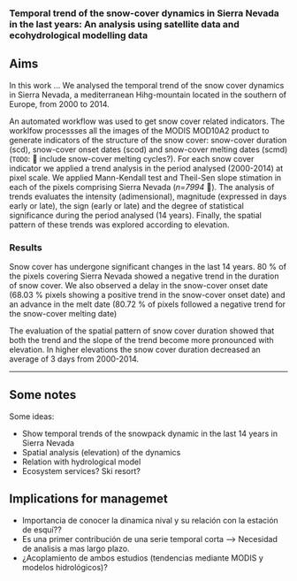 ### Temporal trend of the snow-cover dynamics in Sierra Nevada in the last years: An analysis using satellite data and ecohydrological modelling data 




## Aims 

In this work ... 
We analysed the temporal trend of the snow cover dynamics in Sierra Nevada, a mediterranean Hihg-mountain located in the southern of Europe, from 2000 to 2014. 



An automated workflow was used to get snow cover related indicators. The worklfow processses all the images of the MODIS MOD10A2 product to generate indicators of the structure of the snow cover: snow-cover duration (scd), snow-cover onset dates (scod) and snow-cover melting dates (scmd) (`TODO`: :red_circle: include snow-cover melting cycles?). For each snow cover indicator we applied a trend analysis in the period analysed (2000-2014) at pixel scale. We applied Mann-Kendall test and Theil-Sen slope stimation in each of the pixels comprising Sierra Nevada (*n=7994* :red_circle:). The analysis of trends evaluates the intensity (adimensional), magnitude (expressed in days early or late), the sign (early or late) and the degree of statistical significance during the period analysed (14 years). Finally, the spatial pattern of these trends was explored according to elevation. 

### Results 
Snow cover has undergone significant changes in the last 14 years. 80 % of the pixels covering Sierra Nevada showed a negative trend in the duration of snow cover. We also observed a delay in the snow-cover onset date (68.03 % pixels showing a positive trend in the snow-cover onset date) and an advance in the melt date (80.72 % of pixels followed a negative trend for the snow-cover melting date)

The evaluation of the spatial pattern of snow cover duration showed that both the trend and the slope of the trend become more pronounced with elevation. In higher elevations the snow cover duration decreased an average of 3 days from 2000-2014. 


--- 





## Some notes 
Some ideas:
* Show temporal trends of the snowpack dynamic in the last 14 years in Sierra Nevada
* Spatial analysis (elevation) of the dynamics 
* Relation with hydrological model 
* Ecosystem services? Ski resort? 


## Implications for managemet
* Importancia de conocer la dinamica nival y su relación con la estación de esquí?? 
* Es una primer contribución de una serie temporal corta --> Necesidad de analisis a mas largo plazo. 
* ¿Acoplamiento de ambos estudios (tendencias mediante MODIS y modelos hidrológicos)? 

